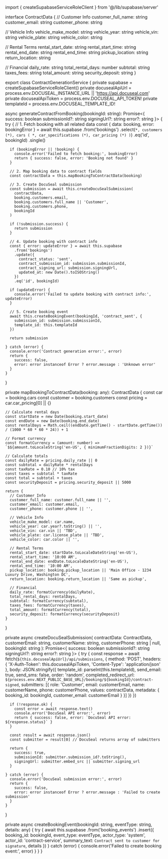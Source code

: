 import { createSupabaseServiceRoleClient } from '@/lib/supabase/server'

interface ContractData {
  // Customer Info
  customer_full_name: string
  customer_email: string
  customer_phone: string
  
  // Vehicle Info
  vehicle_make_model: string
  vehicle_year: string
  vehicle_vin: string
  vehicle_plate: string
  vehicle_color: string
  
  // Rental Terms
  rental_start_date: string
  rental_start_time: string
  rental_end_date: string
  rental_end_time: string
  pickup_location: string
  return_location: string
  
  // Financial
  daily_rate: string
  total_rental_days: number
  subtotal: string
  taxes_fees: string
  total_amount: string
  security_deposit: string
}

export class ContractGenerationService {
  private supabase = createSupabaseServiceRoleClient()
  private docusealApiUrl = process.env.DOCUSEAL_INSTANCE_URL || 'https://api.docuseal.com'
  private docusealApiToken = process.env.DOCUSEAL_API_TOKEN!
  private templateId = process.env.DOCUSEAL_TEMPLATE_ID!

  async generateContractFromBooking(bookingId: string): Promise<{
    success: boolean
    submissionId?: string
    signingUrl?: string
    error?: string
  }> {
    try {
      // 1. Fetch booking with all related data
      const { data: booking, error: bookingError } = await this.supabase
        .from('bookings')
        .select(`
          *,
          customers (*),
          cars (
            *,
            car_specifications (*),
            car_pricing (*)
          )
        `)
        .eq('id', bookingId)
        .single()

      if (bookingError || !booking) {
        console.error('Failed to fetch booking:', bookingError)
        return { success: false, error: 'Booking not found' }
      }

      // 2. Map booking data to contract fields
      const contractData = this.mapBookingToContractData(booking)

      // 3. Create DocuSeal submission
      const submission = await this.createDocuSealSubmission(
        contractData,
        booking.customers.email,
        booking.customers.full_name || 'Customer',
        booking.customers.phone,
        bookingId
      )

      if (!submission.success) {
        return submission
      }

      // 4. Update booking with contract info
      const { error: updateError } = await this.supabase
        .from('bookings')
        .update({
          contract_status: 'sent',
          contract_submission_id: submission.submissionId,
          contract_signing_url: submission.signingUrl,
          updated_at: new Date().toISOString()
        })
        .eq('id', bookingId)

      if (updateError) {
        console.error('Failed to update booking with contract info:', updateError)
      }

      // 5. Create booking event
      await this.createBookingEvent(bookingId, 'contract_sent', {
        submission_id: submission.submissionId,
        template_id: this.templateId
      })

      return submission

    } catch (error) {
      console.error('Contract generation error:', error)
      return { 
        success: false, 
        error: error instanceof Error ? error.message : 'Unknown error' 
      }
    }
  }

  private mapBookingToContractData(booking: any): ContractData {
    const car = booking.cars
    const customer = booking.customers
    const pricing = car.car_pricing[0] || {}
    
    // Calculate rental days
    const startDate = new Date(booking.start_date)
    const endDate = new Date(booking.end_date)
    const rentalDays = Math.ceil((endDate.getTime() - startDate.getTime()) / (1000 * 60 * 60 * 24)) + 1

    // Format currency
    const formatCurrency = (amount: number) => `$${amount.toLocaleString('en-US', { minimumFractionDigits: 2 })}`

    // Calculate totals
    const dailyRate = pricing.daily_rate || 0
    const subtotal = dailyRate * rentalDays
    const taxRate = 0.10 // 10% tax
    const taxes = subtotal * taxRate
    const total = subtotal + taxes
    const securityDeposit = pricing.security_deposit || 5000

    return {
      // Customer Info
      customer_full_name: customer.full_name || '',
      customer_email: customer.email,
      customer_phone: customer.phone || '',
      
      // Vehicle Info
      vehicle_make_model: car.name,
      vehicle_year: car.year?.toString() || '',
      vehicle_vin: car.vin || 'TBD',
      vehicle_plate: car.license_plate || 'TBD',
      vehicle_color: car.color || '',
      
      // Rental Terms
      rental_start_date: startDate.toLocaleDateString('en-US'),
      rental_start_time: '10:00 AM',
      rental_end_date: endDate.toLocaleDateString('en-US'),
      rental_end_time: '10:00 AM',
      pickup_location: booking.pickup_location || 'Main Office - 1234 Luxury Drive, Washington DC',
      return_location: booking.return_location || 'Same as pickup',
      
      // Financial
      daily_rate: formatCurrency(dailyRate),
      total_rental_days: rentalDays,
      subtotal: formatCurrency(subtotal),
      taxes_fees: formatCurrency(taxes),
      total_amount: formatCurrency(total),
      security_deposit: formatCurrency(securityDeposit)
    }
  }

  private async createDocuSealSubmission(
    contractData: ContractData,
    customerEmail: string,
    customerName: string,
    customerPhone: string | null,
    bookingId: string
  ): Promise<{
    success: boolean
    submissionId?: string
    signingUrl?: string
    error?: string
  }> {
    try {
      const response = await fetch(`${this.docusealApiUrl}/api/submissions`, {
        method: 'POST',
        headers: {
          'X-Auth-Token': this.docusealApiToken,
          'Content-Type': 'application/json'
        },
        body: JSON.stringify({
          template_id: parseInt(this.templateId),
          send_email: true,
          send_sms: false,
          order: 'random',
          completed_redirect_url: `${process.env.NEXT_PUBLIC_BASE_URL}/booking/${bookingId}/contract-signed`,
          submitters: [{
            role: 'Customer',
            email: customerEmail,
            name: customerName,
            phone: customerPhone,
            values: contractData,
            metadata: {
              booking_id: bookingId,
              customer_email: customerEmail
            }
          }]
        })
      })

      if (!response.ok) {
        const error = await response.text()
        console.error('DocuSeal API error:', error)
        return { success: false, error: `DocuSeal API error: ${response.status}` }
      }

      const result = await response.json()
      const submitter = result[0] // DocuSeal returns array of submitters

      return {
        success: true,
        submissionId: submitter.submission_id?.toString(),
        signingUrl: submitter.embed_src || submitter.signing_url
      }

    } catch (error) {
      console.error('DocuSeal submission error:', error)
      return { 
        success: false, 
        error: error instanceof Error ? error.message : 'Failed to create submission' 
      }
    }
  }

  private async createBookingEvent(bookingId: string, eventType: string, details: any) {
    try {
      await this.supabase
        .from('booking_events')
        .insert({
          booking_id: bookingId,
          event_type: eventType,
          actor_type: 'system',
          actor_id: 'contract-service',
          summary_text: `Contract sent to customer for signature`,
          details
        })
    } catch (error) {
      console.error('Failed to create booking event:', error)
    }
  }
} 
